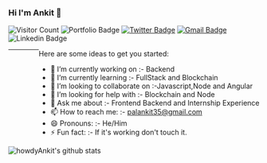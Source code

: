 ### Hi I'm Ankit 👋

  ![Visitor Count](https://rebrand.ly/bvpfrng)
  ![Portfolio Badge](https://img.shields.io/website?color=blue&label=Portfolio&style=flat-square&up_message=Online&link=http://howdyankit.xyz)
  [![Twitter Badge](https://img.shields.io/badge/-howdy_ankit-1ca0f1?style=flat-square&logo=twitter&logoColor=white&link=https://twitter.com/howdy_ankit)](https://twitter.com/howdy_ankit)
  [![Gmail Badge](https://img.shields.io/badge/-palankit35@gmail.com-c14438?style=flat-square&logo=Gmail&logoColor=white&link=mailto:palankit35@gmail.com)](mailto:palankit35@gmail.com)
  ![Linkedin Badge](https://img.shields.io/badge/Ankitpal-blue?style=flat-square&logo=Linkedin&logoColor=white&link=https://www.linkedin.com/in/ankit-pal-632a72109/)
  
  <!-- <img align="right" width="400" height="250" src="https://user-images.githubusercontent.com/40737659/93005061-f725a780-f56a-11ea-9f99-348a0511b7cf.gif"> -->

<div style="float:right"> 
Here are some ideas to get you started:
  
- 🔭 I’m currently working on :- Backend 
- 🌱 I’m currently learning :- FullStack and Blockchain 
- 👯 I’m looking to collaborate on :-Javascript,Node and Angular
- 🤔 I’m looking for help with :- Blockchain and Node
- 💬 Ask me about :- Frontend Backend and Internship Experience
- 📫 How to reach me: :- palankit35@gmail.com 
- 😄 Pronouns: :- He/Him
- ⚡ Fun fact: :- If it's working don't touch it.
</div>


---

![howdyAnkit's github stats](https://github-readme-stats.vercel.app/api?username=howdyAnkit&show_icons=true)

